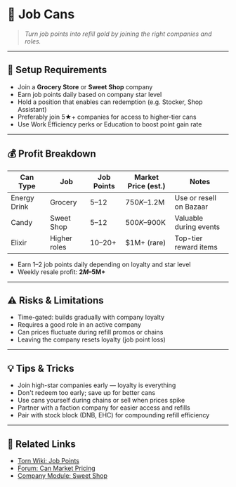 ﻿# 🧴 Job Cans

> *Turn job points into refill gold by joining the right companies and roles.*

---

## 🔧 Setup Requirements

- Join a **Grocery Store** or **Sweet Shop** company
- Earn job points daily based on company star level
- Hold a position that enables can redemption (e.g. Stocker, Shop Assistant)
- Preferably join 5★+ companies for access to higher-tier cans
- Use Work Efficiency perks or Education to boost point gain rate

---

## 💰 Profit Breakdown

| Can Type     | Job         | Job Points | Market Price (est.) | Notes                         |
|--------------|-------------|------------|----------------------|-------------------------------|
| Energy Drink | Grocery     | 5–12       | $750K–$1.2M          | Use or resell on Bazaar       |
| Candy        | Sweet Shop  | 5–12       | $500K–$900K          | Valuable during events        |
| Elixir       | Higher roles| 10–20+     | $1M+ (rare)          | Top-tier reward items         |

- Earn 1–2 job points daily depending on loyalty and star level
- Weekly resale profit: **$2M–$5M+**

---

## ⚠️ Risks & Limitations

- Time-gated: builds gradually with company loyalty
- Requires a good role in an active company
- Can prices fluctuate during refill promos or chains
- Leaving the company resets loyalty (job point loss)

---

## 💡 Tips & Tricks

- Join high-star companies early — loyalty is everything
- Don't redeem too early; save up for better cans
- Use cans yourself during chains or sell when prices spike
- Partner with a faction company for easier access and refills
- Pair with stock block (DNB, EHC) for compounding refill efficiency

---

## 🔗 Related Links

- [Torn Wiki: Job Points](https://wiki.torn.com/wiki/Job_points)
- [Forum: Can Market Pricing](#)
- [Company Module: Sweet Shop](../company_profiles/sweet_shop.md)
